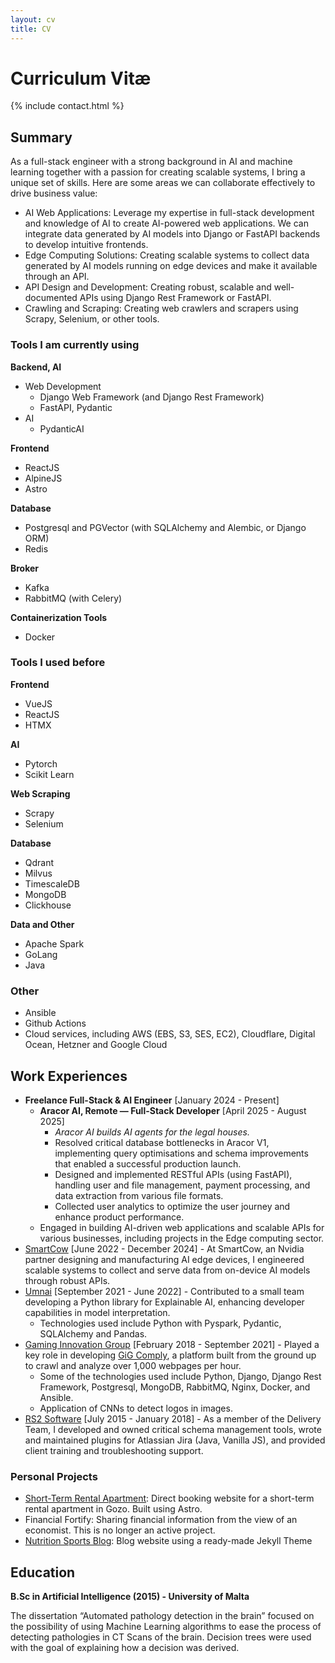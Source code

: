 ```yaml
---
layout: cv
title: CV
---
```


# Curriculum Vitæ

{% include contact.html %}

## Summary

As a full-stack engineer with a strong background in AI and machine learning together with a passion for creating scalable systems, I bring a unique set of skills. Here are some areas we can collaborate effectively to drive business value:

* AI Web Applications: Leverage my expertise in full-stack development and knowledge of AI to create AI-powered web applications. We can integrate data generated by AI models into Django or FastAPI backends to develop intuitive frontends.
* Edge Computing Solutions: Creating scalable systems to collect data generated by AI models running on edge devices and make it available through an API.
* API Design and Development: Creating robust, scalable and well-documented APIs using Django Rest Framework or FastAPI.
* Crawling and Scraping: Creating web crawlers and scrapers using Scrapy, Selenium, or other tools.

### Tools I am currently using

**Backend, AI**
* Web Development
  * Django Web Framework (and Django Rest Framework)
  * FastAPI, Pydantic
* AI
  * PydanticAI

**Frontend**
* ReactJS
* AlpineJS
* Astro

**Database**
* Postgresql and PGVector (with SQLAlchemy and Alembic, or Django ORM)
* Redis

**Broker**
* Kafka
* RabbitMQ (with Celery)

**Containerization Tools**
* Docker


### Tools I used before

**Frontend**
* VueJS
* ReactJS
* HTMX

**AI**
* Pytorch
* Scikit Learn

**Web Scraping**
* Scrapy
* Selenium

**Database**
* Qdrant
* Milvus
* TimescaleDB
* MongoDB
* Clickhouse

**Data and Other**
* Apache Spark
* GoLang
* Java

### Other

* Ansible
* Github Actions
* Cloud services, including AWS (EBS, S3, SES, EC2), Cloudflare, Digital Ocean, Hetzner and Google Cloud

## Work Experiences
* **Freelance Full-Stack & AI Engineer** [January 2024 - Present]
  * **Aracor AI, Remote — Full-Stack Developer** [April 2025 - August 2025]
    * _Aracor AI builds AI agents for the legal houses._
    * Resolved critical database bottlenecks in Aracor V1, implementing query optimisations and schema improvements that enabled a successful production launch.
    * Designed and implemented RESTful APIs (using FastAPI), handling user and file management, payment processing, and data extraction from various file formats.
    * Collected user analytics to optimize the user journey and enhance product performance.
  * Engaged in building AI-driven web applications and scalable APIs for various businesses, including projects in the Edge computing sector.
* [SmartCow](https://www.linkedin.com/company/smartcow/posts/) [June 2022 - December 2024] - At SmartCow, an Nvidia partner designing and manufacturing AI edge devices, I engineered scalable systems to collect and serve data from on-device AI models through robust APIs.
* [Umnai](https://umnai.com/) [September 2021 - June 2022] - Contributed to a small team developing a Python library for Explainable AI, enhancing developer capabilities in model interpretation.
  - Technologies used include Python with Pyspark, Pydantic, SQLAlchemy and Pandas.
* [Gaming Innovation Group](https://www.gig.com/) [February 2018 - September 2021] - Played a key role in developing [GiG Comply](https://comply.gig.com/), a platform built from the ground up to crawl and analyze over 1,000 webpages per hour.
  - Some of the technologies used include Python, Django, Django Rest Framework, Postgresql, MongoDB, RabbitMQ, Nginx, Docker, and Ansible.
  - Application of CNNs to detect logos in images.
* [RS2 Software](https://www.rs2.com/) [July 2015 - January 2018] - As a member of the Delivery Team, I developed and owned critical schema management tools, wrote and maintained plugins for Atlassian Jira (Java, Vanilla JS), and provided client training and troubleshooting support.

### Personal Projects

* [Short-Term Rental Apartment](https://seaviewapartmentxlendi.com/): Direct booking website for a short-term rental apartment in Gozo. Built using Astro.
* Financial Fortify: Sharing financial information from the view of an economist. This is no longer an active project.
* [Nutrition Sports Blog](https://rebmdsportsnutrition.com/): Blog website using a ready-made Jekyll Theme

## Education

**B.Sc in Artificial Intelligence (2015) - University of Malta**

The dissertation “Automated pathology detection in the brain” focused on the possibility of using Machine Learning algorithms to ease the process of detecting pathologies in CT Scans of the brain. Decision trees were used with the goal of explaining how a decision was derived.
